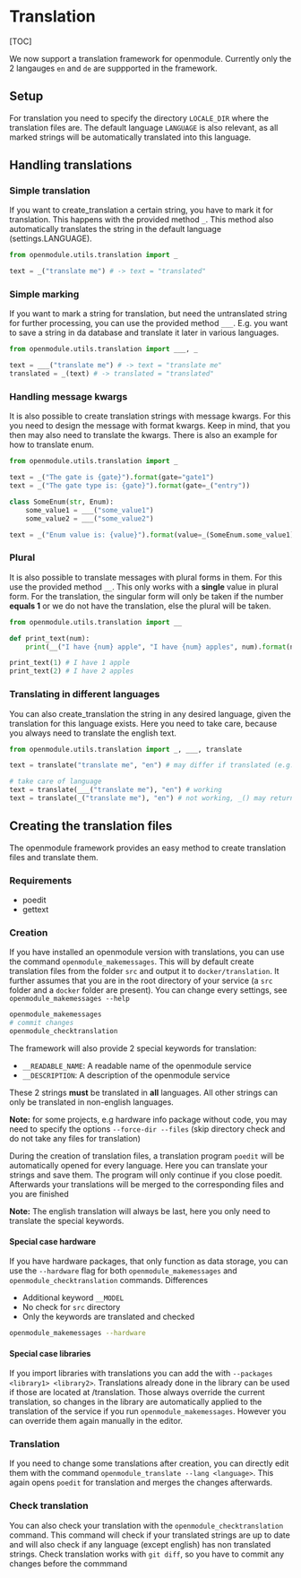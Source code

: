 # Translation

[TOC]

We now support a translation framework for openmodule.
Currently only the 2 langauges `en` and `de` are suppported in the framework.

## Setup

For translation you need to specify the directory `LOCALE_DIR` where the translation files are. 
The default language `LANGUAGE` is also relevant, as all marked strings will be automatically translated into this language.


## Handling translations

### Simple translation

If you want to create_translation a certain string, you have to mark it for translation. This happens with the provided method `_`.
This method also automatically translates the string in the default language (settings.LANGUAGE).

```python
from openmodule.utils.translation import _

text = _("translate me") # -> text = "translated"
```

### Simple marking

If you want to mark a string for translation, but need the untranslated string for further processing, you can use the provided method `___`.
E.g. you want to save a string in da database and translate it later in various languages.

```python
from openmodule.utils.translation import ___, _

text = ___("translate me") # -> text = "translate me"
translated = _(text) # -> translated = "translated"
```


### Handling message kwargs

It is also possible to create translation strings with message kwargs. For this you need to design the message with format kwargs.
Keep in mind, that you then may also need to translate the kwargs. There is also an example for how to translate enum.

```python
from openmodule.utils.translation import _

text = _("The gate is {gate}").format(gate="gate1")
text = _("The gate type is: {gate}").format(gate=_("entry"))

class SomeEnum(str, Enum):
    some_value1 = ___("some_value1")
    some_value2 = ___("some_value2")

text = _("Enum value is: {value}").format(value=_(SomeEnum.some_value1))
```

### Plural

It is also possible to translate messages with plural forms in them. For this use the provided method `__`. This only works with a **single** value in plural form. 
For the translation, the singular form will only be taken if the number **equals 1** or we do not have the translation, else the plural will be taken.
```python
from openmodule.utils.translation import __

def print_text(num):
    print(__("I have {num} apple", "I have {num} apples", num).format(num=num))

print_text(1) # I have 1 apple
print_text(2) # I have 2 apples
```


### Translating in different languages

You can also create_translation the string in any desired language, given the translation for this language exists. Here you need to take care, because you always need to translate the english text.


```python
from openmodule.utils.translation import _, ___, translate

text = translate("translate me", "en") # may differ if translated (e.g. fix typo only in translation)

# take care of language
text = translate(___("translate me"), "en") # working
text = translate(_("translate me"), "en") # not working, _() may return german text
```


## Creating the translation files

The openmodule framework provides an easy method to create translation files and translate them.

### Requirements
* poedit
* gettext

### Creation

If you have installed an openmodule version with translations, you can use the command `openmodule_makemessages`.
This will by default create translation files from the folder `src` and output it to `docker/translation`.
It further assumes that you are in the root directory of your service (a `src` folder and a `docker` folder are present).
You can change every settings, see `openmodule_makemessages --help`

```bash
openmodule_makemessages 
# commit changes
openmodule_checktranslation
```


The framework will also provide 2 special keywords for translation: 
* `__READABLE_NAME`: A readable name of the openmodule service
* `__DESCRIPTION`: A description of the openmodule service

These 2 strings **must** be translated in **all** languages. All other strings can only be translated in non-english languages.

**Note:** for some projects, e.g hardware info package without code, you may need to specify the options `--force-dir --files` (skip directory check and do not take any files for translation)


During the creation of translation files, a translation program `poedit` will be automatically opened for every language.
Here you can translate your strings and save them. The program will only continue if you close poedit.
Afterwards your translations will be merged to the corresponding files and you are finished

**Note:** The english translation will always be last, here you only need to translate the special keywords.


#### Special case hardware

If you have hardware packages, that only function as data storage, you can use the `--hardware` flag for both `openmodule_makemessages` and `openmodule_checktranslation` commands.
Differences
* Additional keyword `__MODEL`
* No check for `src` directory
* Only the keywords are translated and checked

```bash
openmodule_makemessages --hardware
```

#### Special case libraries

If you import libraries with translations you can add the with `--packages <library1> <library2>`. Translations already
done in the library can be used if those are located at <pip package path of library>/translation. Those always override
the current translation, so changes in the library are automatically applied to the translation of the service if you
run `openmodule_makemessages`. However you can override them again manually in the editor.

### Translation

If you need to change some translations after creation, you can directly edit them with the command `openmodule_translate --lang <language>`.
This again opens `poedit` for translation and merges the changes afterwards.


### Check translation

You can also check your translation with the `openmodule_checktranslation` command. This command will check if your 
translated strings are up to date and will also check if any language (except english) has non translated strings.
Check translation works with `git diff`, so you have to commit any changes before the commmand

